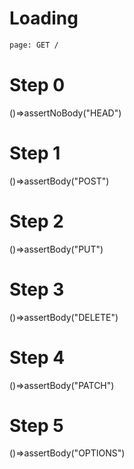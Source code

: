# Loading

```html
page: GET /
```

# Step 0
()=>assertNoBody("HEAD")

# Step 1
()=>assertBody("POST")

# Step 2
()=>assertBody("PUT")

# Step 3
()=>assertBody("DELETE")

# Step 4
()=>assertBody("PATCH")

# Step 5
()=>assertBody("OPTIONS")

